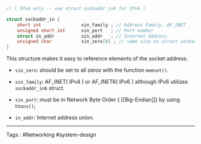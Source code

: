 ```c
// ( IPv4 only -- see struct sockaddr_in6 for IPv6 ) 

struct sockaddr_in {
	short int               sin_family ; // Address Family, AF_INET
	unsigned short int      sin_port   ; // Port number
	struct in_addr          sin_addr   ; // Internet Address
	unsigned char           sin_zero[8] ; // same size as struct sockaddr
}
```

This structure makes it easy to reference elements of the socket address.

- `sin_zero`: should be set to all zeros with the function `memset()`. 
 
- `sin_family`: AF_INET( IPv4 ) or AF_INET6( IPv6 ) although IPv6 utilizes `sockaddr_in6` struct. 
  
- `sin_port`: must be in Network Byte Order ( [[Big-Endian]]) by using `htons()`; 
  
- `in_addr`: Internet address union. 
----

Tags : #Networking #system-design 